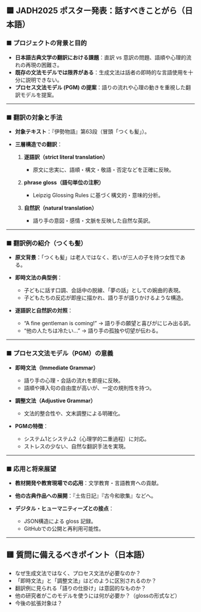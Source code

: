 ## 🟦 JADH2025 ポスター発表：話すべきことがら（日本語）

### ■ プロジェクトの背景と目的

* **日本語古典文学の翻訳における課題**：直訳 vs 意訳の問題、語順や心理的流れの再現の困難さ。
* **既存の文法モデルでは限界がある**：生成文法は話者の即時的な言語使用を十分に説明できない。
* **プロセス文法モデル (PGM) の提案**：語りの流れや心理の動きを重視した翻訳モデルを提案。

---

### ■ 翻訳の対象と手法

* **対象テキスト**：『伊勢物語』第63段（冒頭「つくも髪」）。
* **三層構造での翻訳**：

  1. **逐語訳（strict literal translation）**

     * 原文に忠実に、語順・構文・敬語・否定などを正確に反映。
  2. **phrase gloss（語句単位の注釈）**

     * Leipzig Glossing Rules に基づく構文的・意味的分析。
  3. **自然訳（natural translation）**

     * 語り手の意図・感情・文脈を反映した自然な英訳。

---

### ■ 翻訳例の紹介（つくも髪）

* **原文背景**：「つくも髪」は老人ではなく、若いが三人の子を持つ女性である。
* **即時文法の典型例**：

  * 子どもに話す口調、会話中の脱線、「夢の話」としての婉曲的表現。
  * 子どもたちの反応が即座に描かれ、語り手が語りかけるような構造。
* **逐語訳と自然訳の対照**：

  * “A fine gentleman is coming!” → 語り手の願望と喜びがにじみ出る訳。
  * “他の人たちは冷たい…” → 語り手の孤独や切望が伝わる。

---

### ■ プロセス文法モデル（PGM）の意義

* **即時文法（Immediate Grammar）**

  * 語り手の心理・会話の流れを即座に反映。
  * 語順や挿入句の自由度が高いが、一定の規則性を持つ。
* **調整文法（Adjustive Grammar）**

  * 文法的整合性や、文末調整による明確化。
* **PGMの特徴**：

  * システム1とシステム2（心理学的二重過程）に対応。
  * ストレスの少ない、自然な翻訳手法を実現。

---

### ■ 応用と将来展望

* **教材開発や教育現場での応用**：文学教育・言語教育への貢献。
* **他の古典作品への展開**：『土佐日記』『古今和歌集』などへ。
* **デジタル・ヒューマニティーズとの接点**：

  * JSON構造による gloss 記録。
  * GitHubでの公開と再利用可能性。

---

## 🟨 質問に備えるべきポイント（日本語）

* なぜ生成文法ではなく、プロセス文法が必要なのか？
* 「即時文法」と「調整文法」はどのように区別されるのか？
* 翻訳例に見られる「語りの仕掛け」は意図的なものか？
* 他の研究者がこのモデルを使うには何が必要か？（glossの形式など）
* 今後の拡張対象は？



